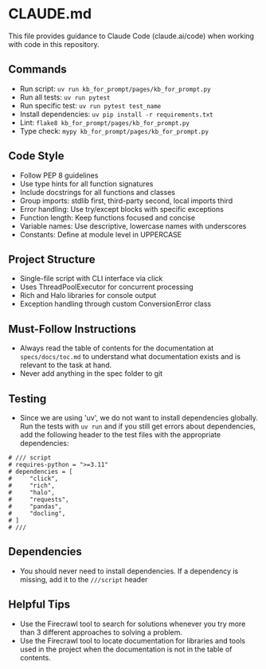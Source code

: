 # CLAUDE.md

This file provides guidance to Claude Code (claude.ai/code) when working with code in this repository.

## Commands
- Run script: `uv run kb_for_prompt/pages/kb_for_prompt.py`
- Run all tests: `uv run pytest`
- Run specific test: `uv run pytest test_name`
- Install dependencies: `uv pip install -r requirements.txt`
- Lint: `flake8 kb_for_prompt/pages/kb_for_prompt.py`
- Type check: `mypy kb_for_prompt/pages/kb_for_prompt.py`

## Code Style
- Follow PEP 8 guidelines
- Use type hints for all function signatures
- Include docstrings for all functions and classes
- Group imports: stdlib first, third-party second, local imports third
- Error handling: Use try/except blocks with specific exceptions
- Function length: Keep functions focused and concise
- Variable names: Use descriptive, lowercase names with underscores
- Constants: Define at module level in UPPERCASE

## Project Structure
- Single-file script with CLI interface via click
- Uses ThreadPoolExecutor for concurrent processing
- Rich and Halo libraries for console output
- Exception handling through custom ConversionError class

## Must-Follow Instructions
- Always read the table of contents for the documentation at `specs/docs/toc.md` to understand what documentation exists and is relevant to the task at hand.
- Never add anything in the spec folder to git

## Testing
- Since we are using 'uv', we do not want to install dependencies globally. Run the tests with `uv run` and if you still get errors about dependencies, add the following header to the test files with the appropriate dependencies:
```
# /// script
# requires-python = ">=3.11"
# dependencies = [
#     "click",
#     "rich",
#     "halo",
#     "requests",
#     "pandas",
#     "docling",
# ]
# ///
```

## Dependencies
- You should never need to install dependencies. If a dependency is missing, add it to the `///script` header

## Helpful Tips
- Use the Firecrawl tool to search for solutions whenever you try more than 3 different approaches to solving a problem.
- Use the Firecrawl tool to locate documentation for libraries and tools used in the project when the documentation is not in the table of contents.